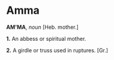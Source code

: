# Amma

**AM'MA**, _noun_ \[Heb. mother.\]

**1.** An abbess or spiritual mother.

**2.** A girdle or truss used in ruptures. \[Gr.\]